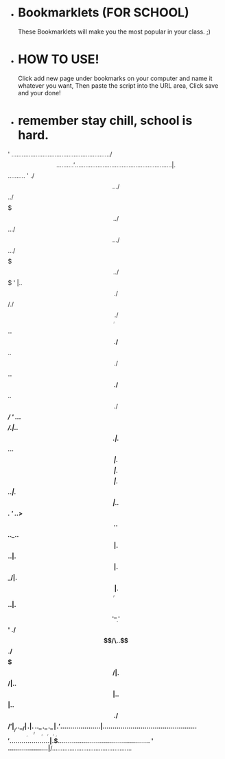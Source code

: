 * # Bookmarklets (FOR SCHOOL)
  These Bookmarklets will make you the most popular in your class. ;)

* # HOW TO USE!
  Click add new page under bookmarks on your computer and name it whatever you want, Then paste the script into the URL area, Click save and your done!

* # remember stay chill, school is hard.

'  ........................................................./$$..........
'  ........................................................|.$$..........
'  ./$$.../$$../$$$$$$$../$$$$$$.../$$$$$$.../$$$$$$.../$$$$$$$../$$$$$$$
'  |..$$./$$/./$$_____/./$$__..$$./$$__..$$./$$__..$$./$$__..$$./$$_____/
'  .\..$$$$/.|..$$$$$$.|.$$..\.$$|.$$$$$$$$|.$$$$$$$$|.$$..|.$$|..$$$$$$.
'  ..>$$..$$..\____..$$|.$$..|.$$|.$$_____/|.$$_____/|.$$..|.$$.\____..$$
'  ./$$/\..$$./$$$$$$$/|.$$$$$$$/|..$$$$$$$|..$$$$$$$|..$$$$$$$./$$$$$$$/
'  |__/..\__/|_______/.|.$$____/..\_______/.\_______/.\_______/|_______/.
'  ....................|.$$..............................................
'  ....................|.$$..............................................
'  ....................|__/..............................................
